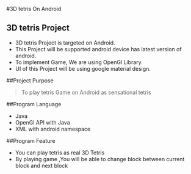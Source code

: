 #3D tetris On Android
## 3D tetris Project
* 3D tetris Project is targeted on Android.
* This Project will be supported android device has latest version of android.
* To implement Game, We are using OpenGl Library.
* UI of this Project will be using google material design.

##Project Purpose
> To play tetris Game on Android as sensational tetris 

##Program Language
* Java
* OpenGl API with Java
* XML with android namespace

##Program Feature
* You can play tetris as real 3D Tetris
* By playing game ,You will be able to change block between current block and next block
